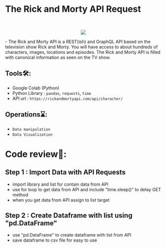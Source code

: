 # The Rick and Morty API Request
<br>
<p align="center">
<img src ='https://m.media-amazon.com/images/M/MV5BZjRjOTFkOTktZWUzMi00YzMyLThkMmYtMjEwNmQyNzliYTNmXkEyXkFqcGdeQXVyNzQ1ODk3MTQ@._V1_QL75_UX500_CR0,234,500,281_.jpg'>
</p>
- The Rick and Morty API is a REST(ish) and GraphQL API based on the television show Rick and Morty. You will have access to about hundreds of characters, images, locations and episodes. The Rick and Morty API is filled with canonical information as seen on the TV show.

## Tools🛠️:
- Google Colab (Python)
- Python Library : `pandas`, `requests`, `time`
- API url : `https://rickandmortyapi.com/api/character/`

## Operations⌛:
- `Data manipulation`
- `Data Visualization`

# Code review🔎:

## Step 1 : Import Data with API Requests
- import library and list for contain data from API
- use for loop to get data from API and include "time.sleep()" to delay GET method
- when you get data from API assign to list target

## Step 2 : Create Dataframe with list using "pd.DataFrame"   
- use "pd.DataFrame" to create dataframe with list from API
- save dataframe to csv file for easy to use